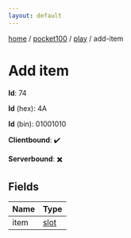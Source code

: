 ```yaml
---
layout: default
---
```


[home](/)  /  [pocket100](/protocol/pocket100)  /  [play](/protocol/pocket100/play)  /  add-item

# Add item

**Id**: 74

**Id** (hex): 4A

**Id** (bin): 01001010

**Clientbound**: ✔️

**Serverbound**: ✖️

## Fields

Name | Type
---|---
item | [slot](/protocol/pocket100/types/slot)
